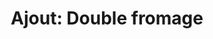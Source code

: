 ---
title: "Ajout: Double fromage"
description: ""
price_s: "3"
price_m: "3½"
price_l: "4"
price_xl: "4½"
weight: "16"
hidden: true
---
